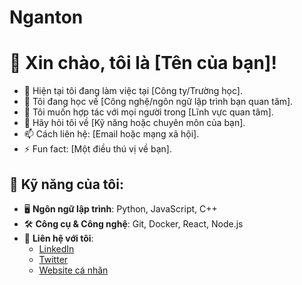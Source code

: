 # Nganton
# 👋 Xin chào, tôi là [Tên của bạn]!

- 🔭 Hiện tại tôi đang làm việc tại [Công ty/Trường học].
- 🌱 Tôi đang học về [Công nghệ/ngôn ngữ lập trình bạn quan tâm].
- 👯 Tôi muốn hợp tác với mọi người trong [Lĩnh vực quan tâm].
- 💬 Hãy hỏi tôi về [Kỹ năng hoặc chuyên môn của bạn].
- 📫 Cách liên hệ: [Email hoặc mạng xã hội].
- ⚡ Fun fact: [Một điều thú vị về bạn].

## 🚀 Kỹ năng của tôi:
- 🖥️ **Ngôn ngữ lập trình**: Python, JavaScript, C++
- 🛠️ **Công cụ & Công nghệ**: Git, Docker, React, Node.js
- 🔗 **Liên hệ với tôi**:
  - [LinkedIn](https://linkedin.com/in/yourprofile)
  - [Twitter](https://twitter.com/yourhandle)
  - [Website cá nhân](https://yourwebsite.com)
